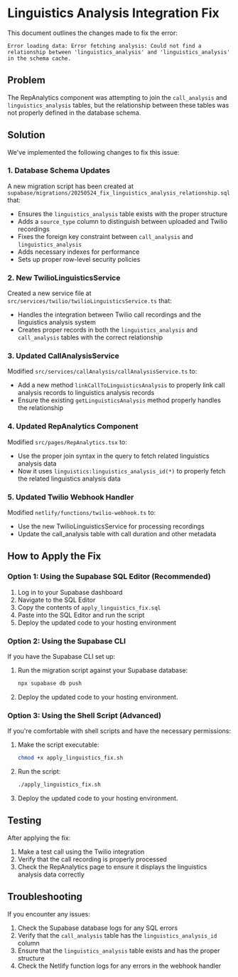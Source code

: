# Linguistics Analysis Integration Fix

This document outlines the changes made to fix the error:
```
Error loading data: Error fetching analysis: Could not find a relationship between 'linguistics_analysis' and 'linguistics_analysis' in the schema cache.
```

## Problem

The RepAnalytics component was attempting to join the `call_analysis` and `linguistics_analysis` tables, but the relationship between these tables was not properly defined in the database schema.

## Solution

We've implemented the following changes to fix this issue:

### 1. Database Schema Updates

A new migration script has been created at `supabase/migrations/20250524_fix_linguistics_analysis_relationship.sql` that:

- Ensures the `linguistics_analysis` table exists with the proper structure
- Adds a `source_type` column to distinguish between uploaded and Twilio recordings
- Fixes the foreign key constraint between `call_analysis` and `linguistics_analysis`
- Adds necessary indexes for performance
- Sets up proper row-level security policies

### 2. New TwilioLinguisticsService

Created a new service file at `src/services/twilio/twilioLinguisticsService.ts` that:

- Handles the integration between Twilio call recordings and the linguistics analysis system
- Creates proper records in both the `linguistics_analysis` and `call_analysis` tables with the correct relationship

### 3. Updated CallAnalysisService

Modified `src/services/callAnalysis/callAnalysisService.ts` to:

- Add a new method `linkCallToLinguisticsAnalysis` to properly link call analysis records to linguistics analysis records
- Ensure the existing `getLinguisticsAnalysis` method properly handles the relationship

### 4. Updated RepAnalytics Component

Modified `src/pages/RepAnalytics.tsx` to:

- Use the proper join syntax in the query to fetch related linguistics analysis data
- Now it uses `linguistics:linguistics_analysis_id(*)` to properly fetch the related linguistics analysis data

### 5. Updated Twilio Webhook Handler

Modified `netlify/functions/twilio-webhook.ts` to:

- Use the new TwilioLinguisticsService for processing recordings
- Update the call_analysis table with call duration and other metadata

## How to Apply the Fix

### Option 1: Using the Supabase SQL Editor (Recommended)

1. Log in to your Supabase dashboard
2. Navigate to the SQL Editor
3. Copy the contents of `apply_linguistics_fix.sql` 
4. Paste into the SQL Editor and run the script
5. Deploy the updated code to your hosting environment

### Option 2: Using the Supabase CLI

If you have the Supabase CLI set up:

1. Run the migration script against your Supabase database:
   ```bash
   npx supabase db push
   ```

2. Deploy the updated code to your hosting environment.

### Option 3: Using the Shell Script (Advanced)

If you're comfortable with shell scripts and have the necessary permissions:

1. Make the script executable:
   ```bash
   chmod +x apply_linguistics_fix.sh
   ```

2. Run the script:
   ```bash
   ./apply_linguistics_fix.sh
   ```

3. Deploy the updated code to your hosting environment.

## Testing

After applying the fix:

1. Make a test call using the Twilio integration
2. Verify that the call recording is properly processed
3. Check the RepAnalytics page to ensure it displays the linguistics analysis data correctly

## Troubleshooting

If you encounter any issues:

1. Check the Supabase database logs for any SQL errors
2. Verify that the `call_analysis` table has the `linguistics_analysis_id` column
3. Ensure that the `linguistics_analysis` table exists and has the proper structure
4. Check the Netlify function logs for any errors in the webhook handler
